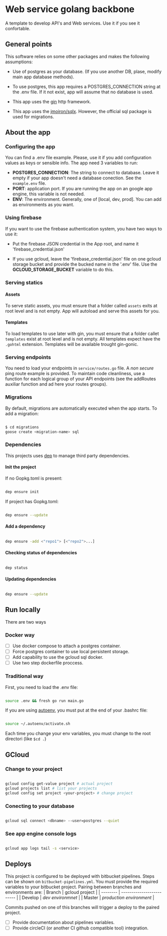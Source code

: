# Web service golang backbone

A template to develop API's and Web services. Use it if you see it confortable.

## General points

This software relies on some other packages and makes the following assumptions:

- Use of postgres as your database. (If you use another DB, plase, modify main app database methods).

- To use postgres, this app requires a POSTGRES_CONNECTION string at the .env file. If it not exist, app will assume that no database is used.

- This app uses the [gin](https://github.com/gin-gonic/gin) http framework.

- This app uses the [jmoiron/sqlx](https://github.com/jmoiron/sqlx). However, the official sql package is used for migrations.

## About the app

### Configuring the app

You can find a .env file example. Please, use it if you add configuration values as keys or sensible info.
The app need 3 variables to run:

- __POSTGRES_CONNECTION__: The string to connect to database. Leave it empty if your app doesn't need a database conection. See the `example.env` file.
- __PORT__: application port. If you are running the app on an google app engine, this variable is not needed.
- __ENV__: The environment. Generally, one of [local, dev, prod]. You can add as environments as you want.

### Using firebase

If you want to use the firebase authentication system, you have two ways to use it:

- Put the firebase JSON credential in the App root, and name it 'firebase_credential.json'

- If you use gcloud, leave the 'firebase_credential.json' file on one gcloud storage bucket and provide the bucked name in the '.env' file. Use the __GCLOUD_STORAGE_BUCKET__ variable to do this.

### Serving statics

#### Assets

To serve static assets, you must ensure that a folder called `assets` exits at root level and is not empty.
App will autoload and serve this assets for you.

#### Templates

To load templates to use later with gin, you must ensure that a folder callet `templates` exist at root level
and is not empty. All templates expect have the `.gohtml` extension.
Templates will be available trought gin-gonic.

### Serving endpoints

You need to load your endpoints in `service/routes.go` file.
A _non secure_ ping route example is provided. To maintain code cleanliness, use a function for each logical
group of your API endpoints (see the addRoutes auxiliar function and ad here your routes groups).

### Migrations

By default, migrations are automatically executed when the app starts.
To add a migration:

```bash

$ cd migrations
goose create <migration-name> sql

```

### Dependencies

This projects uses [dep](https://github.com/golang/dep) to manage third party dependencies.

#### Init the project

If no Gopkg.toml is present:

```bash

dep ensure init

```

If project has Gopkg.toml:

```bash

dep ensure --update

```

#### Add a dependency

```bash

dep ensure -add <"repo1"> [<"repo2">...]

```

#### Checking status of dependencies

```bash

dep status

```

#### Updating dependencies

```bash

dep ensure --update

```

## Run locally

There are two ways

### Docker way

- [ ] Use docker compose to attach a postgres container.
- [ ] Force postgres container to use local persistent storage.
- [ ] Add capability to use the gcloud sql docker.
- [ ] Use two step dockerfile proccess.

### Traditional way

First, you need to load the .env file:

```bash

source .env && fresh go run main.go

```

If you are using [autoenv](https://github.com/kennethreitz/autoenv), you must put at the end of your .bashrc file:

```bash

source ~/.autoenv/activate.sh

```

Each time you change your env variables, you must change to the root directori (like ```$cd .```)

## GCloud

### Change to your project

```bash

gcloud config get-value project # actual project
gcloud projects list # list your projects
gcloud config set project <your-project> # change project

```

### Conecting to your database

```bash

gcloud sql connect <dbname> --user=postgres --quiet

```

### See app engine console logs

```bash

gcloud app logs tail -s <service>

```

## Deploys

This project is configured to be deployed with bitbucket pipelines. Steps can be shown on `bitbucket-pipelines.yml`.
You must provide the required variables to your bitbucket project.
Pairing between branches and environments are:
| Branch   |       gcloud project      |
| -------- | ------------------------- |
| Develop  | _dev environmnet_         |
| Master   | _production environment_  |

Commits pushed on one of this branches will trigger a deploy to the paired project.

- [ ] Provide documentation about pipelines variables.
- [ ] Provide circleCI (or another CI github compatible tool) integration.